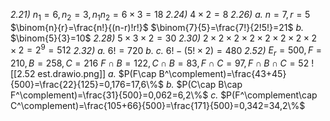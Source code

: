 *2.21)* $n_{1}=6, n_{2}=3, n_{1}n_{2}=6\times 3=18$
*2.24)* $4\times 2=8$
*2.26)* 
	*a.*  $n=7, r=5$ 
	$\binom{n}{r}=\frac{n!}{(n-r)!r!}$
	$\binom{7}{5}=\frac{7!}{2!5!}=21$
	*b.*   $\binom{5}{3}=10$
*2.28)* $5\times 3 \times 2 = 30$
*2.30)* $2\times 2 \times 2\times 2 \times 2\times 2 \times 2 \times 2 \times 2 = 2^9 = 512$
*2.32)* 
	*a.* $6! =720$
	*b.* 
	*c.* $6!-(5!\times 2)=480$
*2.52)* $E_{r}=500, F=210, B=258, C=216$
	$F\cap B=122, C\cap B=83, F\cap C=97, F\cap B\cap C=52$
	![[2.52 est.drawio.png]]
	*a.* $P(F\cap B^\complement)=\frac{43+45}{500}=\frac{22}{125}=0,176=17,6\%$
	*b.* $P(C\cap B\cap F^\complement)=\frac{31}{500}=0,062=6,2\%$
	*c.* $P(F^\complement\cap C^\complement)=\frac{105+66}{500}=\frac{171}{500}=0,342=34,2\%$
	